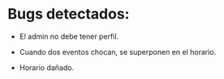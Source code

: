 # Bugs detectados:

- El admin no debe tener perfil.

- Cuando dos eventos chocan, se superponen en el horario.

- Horario dañado.
